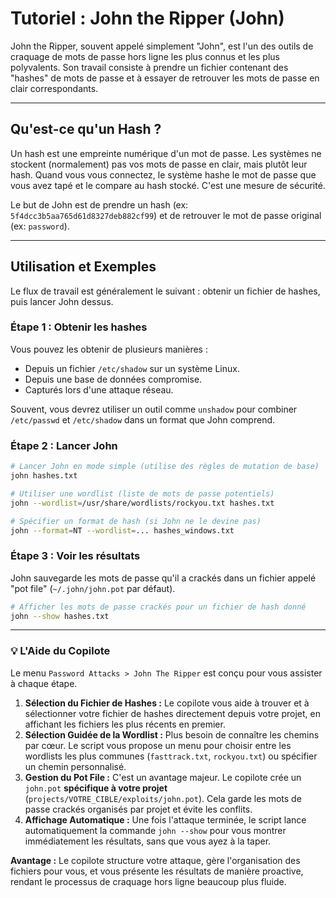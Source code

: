 # Tutoriel : John the Ripper (John)

John the Ripper, souvent appelé simplement "John", est l'un des outils de craquage de mots de passe hors ligne les plus connus et les plus polyvalents. Son travail consiste à prendre un fichier contenant des "hashes" de mots de passe et à essayer de retrouver les mots de passe en clair correspondants.

---

## Qu'est-ce qu'un Hash ?

Un hash est une empreinte numérique d'un mot de passe. Les systèmes ne stockent (normalement) pas vos mots de passe en clair, mais plutôt leur hash. Quand vous vous connectez, le système hashe le mot de passe que vous avez tapé et le compare au hash stocké. C'est une mesure de sécurité.

Le but de John est de prendre un hash (ex: `5f4dcc3b5aa765d61d8327deb882cf99`) et de retrouver le mot de passe original (ex: `password`).

---

## Utilisation et Exemples

Le flux de travail est généralement le suivant : obtenir un fichier de hashes, puis lancer John dessus.

### Étape 1 : Obtenir les hashes

Vous pouvez les obtenir de plusieurs manières :
- Depuis un fichier `/etc/shadow` sur un système Linux.
- Depuis une base de données compromise.
- Capturés lors d'une attaque réseau.

Souvent, vous devrez utiliser un outil comme `unshadow` pour combiner `/etc/passwd` et `/etc/shadow` dans un format que John comprend.

### Étape 2 : Lancer John

```bash
# Lancer John en mode simple (utilise des règles de mutation de base)
john hashes.txt

# Utiliser une wordlist (liste de mots de passe potentiels)
john --wordlist=/usr/share/wordlists/rockyou.txt hashes.txt

# Spécifier un format de hash (si John ne le devine pas)
john --format=NT --wordlist=... hashes_windows.txt
```

### Étape 3 : Voir les résultats

John sauvegarde les mots de passe qu'il a crackés dans un fichier appelé "pot file" (`~/.john/john.pot` par défaut).

```bash
# Afficher les mots de passe crackés pour un fichier de hash donné
john --show hashes.txt
```

---

### 💡 L'Aide du Copilote

Le menu `Password Attacks > John The Ripper` est conçu pour vous assister à chaque étape.

1.  **Sélection du Fichier de Hashes :** Le copilote vous aide à trouver et à sélectionner votre fichier de hashes directement depuis votre projet, en affichant les fichiers les plus récents en premier.
2.  **Sélection Guidée de la Wordlist :** Plus besoin de connaître les chemins par cœur. Le script vous propose un menu pour choisir entre les wordlists les plus communes (`fasttrack.txt`, `rockyou.txt`) ou spécifier un chemin personnalisé.
3.  **Gestion du Pot File :** C'est un avantage majeur. Le copilote crée un `john.pot` **spécifique à votre projet** (`projects/VOTRE_CIBLE/exploits/john.pot`). Cela garde les mots de passe crackés organisés par projet et évite les conflits.
4.  **Affichage Automatique :** Une fois l'attaque terminée, le script lance automatiquement la commande `john --show` pour vous montrer immédiatement les résultats, sans que vous ayez à la taper.

**Avantage :** Le copilote structure votre attaque, gère l'organisation des fichiers pour vous, et vous présente les résultats de manière proactive, rendant le processus de craquage hors ligne beaucoup plus fluide.
